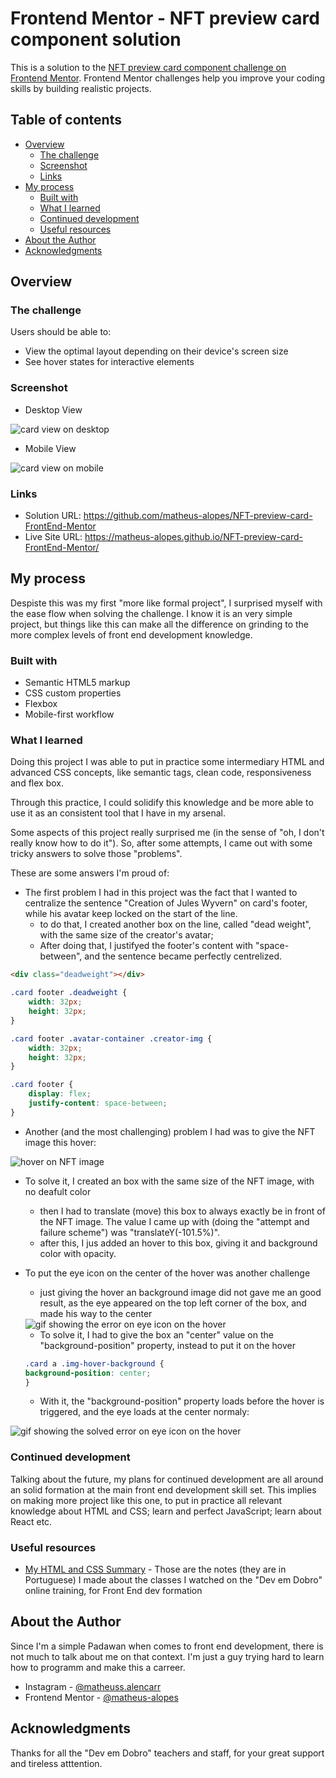 # Frontend Mentor - NFT preview card component solution

This is a solution to the [NFT preview card component challenge on Frontend Mentor](https://www.frontendmentor.io/challenges/nft-preview-card-component-SbdUL_w0U). Frontend Mentor challenges help you improve your coding skills by building realistic projects. 

## Table of contents

- [Overview](#overview)
  - [The challenge](#the-challenge)
  - [Screenshot](#screenshot)
  - [Links](#links)
- [My process](#my-process)
  - [Built with](#built-with)
  - [What I learned](#what-i-learned)
  - [Continued development](#continued-development)
  - [Useful resources](#useful-resources)
- [About the Author](#author)
- [Acknowledgments](#acknowledgments)

## Overview

### The challenge

Users should be able to:

- View the optimal layout depending on their device's screen size
- See hover states for interactive elements

### Screenshot

- Desktop View

<img src="src/images/screenshot-desktop-view.png" alt="card view on desktop"/>

- Mobile View

<img src="src/images/screenshot-smartphone-view.png" alt="card view on mobile"/>

### Links

- Solution URL: https://github.com/matheus-alopes/NFT-preview-card-FrontEnd-Mentor
- Live Site URL: https://matheus-alopes.github.io/NFT-preview-card-FrontEnd-Mentor/

## My process

Despiste this was my first "more like formal project", I surprised myself with the ease flow when solving the challenge. I know it is an very simple project, but things like this can make all the difference on grinding to the more complex levels of front end development knowledge.

### Built with

- Semantic HTML5 markup
- CSS custom properties
- Flexbox
- Mobile-first workflow

### What I learned

Doing this project I was able to put in practice some intermediary HTML and advanced CSS concepts, like semantic tags, clean code, responsiveness and flex box.

Through this practice, I could solidify this knowledge and be more able to use it as an consistent tool that I have in my arsenal.

Some aspects of this project really surprised me (in the sense of "oh, I don't really know how to do it"). So, after some attempts, I came out with some tricky answers to solve those "problems".

These are some answers I'm proud of: 

- The first problem I had in this project was the fact that I wanted to centralize the sentence "Creation of Jules Wyvern" on card's footer, while his avatar keep locked on the start of the line.
  - to do that, I created another box on the line, called "dead weight", with the same size of the creator's avatar;
  -  After doing that, I justifyed the footer's content with "space-between", and the sentence became perfectly centrelized.

```html
<div class="deadweight"></div>
```

```css
.card footer .deadweight {
    width: 32px;
    height: 32px;
}

.card footer .avatar-container .creator-img {
    width: 32px;
    height: 32px;
}

.card footer {
    display: flex;
    justify-content: space-between;
}
```

- Another (and the most challenging) problem I had was to give the NFT image this hover:

<img src="src/images/screenshot-nft-image-hover.png" alt="hover on NFT image"/>

   - To solve it, I created an box with the same size of the NFT image, with no deafult color
     - then I had to translate (move) this box to always exactly be in front of the NFT image. The value I came up with (doing the "attempt and failure scheme") was "translateY(-101.5%)".
     - after this, I jus added an hover to this box, giving it and background color with opacity.

  - To put the eye icon on the center of the hover was another challenge
     - just giving the hover an background image did not gave me an good result, as the eye appeared on the top left corner of the box, and made his way to the center

    <img src="src/gif/eye-icon-hover-gif-error.gif" alt="gif showing the error on eye icon on the hover"/>
    
     - To solve it, I had to give the box an "center" value on the "background-position" property, instead to put it on the hover

     ```css
    .card a .img-hover-background {
    background-position: center;
     }
     ```
    
     - With it, the "background-position" property loads before the hover is triggered, and the eye loads at the center normaly: 
     
   <img src="src/gif/eye-icon-hover-gif-solved.gif" alt="gif showing the solved error on eye icon on the hover"/>

### Continued development

Talking about the future, my plans for continued development are all around an solid formation at the main front end development skill set. This implies on making more project like this one, to put in practice all relevant knowledge about HTML and CSS; learn and perfect JavaScript; learn about React etc.

### Useful resources

- [My HTML and CSS Summary](https://just-patch-a6b.notion.site/Resumo-De-Aulas-do-DevQuest-4092469f5cb04a3a913b87cd3d7601b4) - Those are the notes (they are in Portuguese) I made about the classes I watched on the "Dev em Dobro" online training, for Front End dev formation

## About the Author

Since I'm a simple Padawan when comes to front end development, there is not much to talk about me on that context. I'm just a guy trying hard to learn how to programm and make this a carreer.
- Instagram - [@matheuss.alencarr](https://www.instagram.com/matheuss.alencarr/)
- Frontend Mentor - [@matheus-alopes](https://www.frontendmentor.io/profile/matheus-alopes)

## Acknowledgments

Thanks for all the "Dev em Dobro" teachers and staff, for your great support and tireless atttention. 

